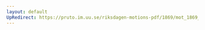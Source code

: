 ```yaml
---
layout: default
UpRedirect: https://pruto.im.uu.se/riksdagen-motions-pdf/1869/mot_1869__ak__210/mot_1869__ak__210-002.pdf
---
```

